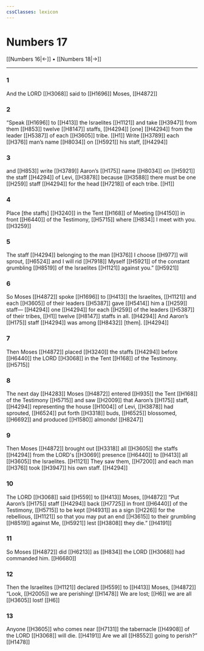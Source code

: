 ```yaml
---
cssClasses: lexicon
---
```


# Numbers 17

[[Numbers 16|←]] • [[Numbers 18|→]]

---

### 1
And the LORD [[H3068]] said to [[H1696]] Moses, [[H4872]]

### 2
“Speak [[H1696]] to [[H413]] the Israelites [[H1121]] and take [[H3947]] from them [[H853]] twelve [[H8147]] staffs, [[H4294]] [one] [[H4294]] from the leader [[H5387]] of each [[H3605]] tribe. [[H1]] Write [[H3789]] each [[H376]] man’s name [[H8034]] on [[H5921]] his staff, [[H4294]]

### 3
and [[H853]] write [[H3789]] Aaron’s [[H175]] name [[H8034]] on [[H5921]] the staff [[H4294]] of Levi, [[H3878]] because [[H3588]] there must be one [[H259]] staff [[H4294]] for the head [[H7218]] of each tribe. [[H1]]

### 4
Place [the staffs] [[H3240]] in the Tent [[H168]] of Meeting [[H4150]] in front [[H6440]] of the Testimony, [[H5715]] where [[H834]] I meet with you. [[H3259]]

### 5
The staff [[H4294]] belonging to the man [[H376]] I choose [[H977]] will sprout, [[H6524]] and I will rid [[H7918]] Myself [[H5921]] of the constant grumbling [[H8519]] of the Israelites [[H1121]] against you.” [[H5921]]

### 6
So Moses [[H4872]] spoke [[H1696]] to [[H413]] the Israelites, [[H1121]] and each [[H3605]] of their leaders [[H5387]] gave [[H5414]] him a [[H259]] staff— [[H4294]] one [[H4294]] for each [[H259]] of the leaders [[H5387]] of their tribes, [[H1]] twelve [[H8147]] staffs in all. [[H4294]] And Aaron’s [[H175]] staff [[H4294]] was among [[H8432]] [them]. [[H4294]]

### 7
Then Moses [[H4872]] placed [[H3240]] the staffs [[H4294]] before [[H6440]] the LORD [[H3068]] in the Tent [[H168]] of the Testimony. [[H5715]]

### 8
The next day [[H4283]] Moses [[H4872]] entered [[H935]] the Tent [[H168]] of the Testimony [[H5715]] and saw [[H2009]] that Aaron’s [[H175]] staff, [[H4294]] representing the house [[H1004]] of Levi, [[H3878]] had sprouted, [[H6524]] put forth [[H3318]] buds, [[H6525]] blossomed, [[H6692]] and produced [[H1580]] almonds! [[H8247]]

### 9
Then Moses [[H4872]] brought out [[H3318]] all [[H3605]] the staffs [[H4294]] from the LORD's [[H3069]] presence [[H6440]] to [[H413]] all [[H3605]] the Israelites. [[H1121]] They saw them, [[H7200]] and each man [[H376]] took [[H3947]] his own staff. [[H4294]]

### 10
The LORD [[H3068]] said [[H559]] to [[H413]] Moses, [[H4872]] “Put Aaron’s [[H175]] staff [[H4294]] back [[H7725]] in front [[H6440]] of the Testimony, [[H5715]] to be kept [[H4931]] as a sign [[H226]] for the rebellious, [[H1121]] so that you may put an end [[H3615]] to their grumbling [[H8519]] against Me, [[H5921]] lest [[H3808]] they die.” [[H4191]]

### 11
So Moses [[H4872]] did [[H6213]] as [[H834]] the LORD [[H3068]] had commanded him. [[H6680]]

### 12
Then the Israelites [[H1121]] declared [[H559]] to [[H413]] Moses, [[H4872]] “Look, [[H2005]] we are perishing! [[H1478]] We are lost; [[H6]] we are all [[H3605]] lost! [[H6]]

### 13
Anyone [[H3605]] who comes near [[H7131]] the tabernacle [[H4908]] of the LORD [[H3068]] will die. [[H4191]] Are we all [[H8552]] going to perish?” [[H1478]]

